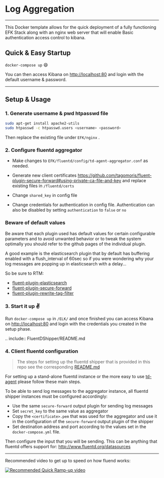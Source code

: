 # Log Aggregation
- - -

This Docker template allows for the quick deployment of a fully functioning EFK Stack along with an nginx web server that will enable Basic authentication access control to kibana.

## Quick & Easy Startup

`docker-compose up` :smile:

You can then access Kibana on [http://localhost:80](http://localhost:80) and login with the default username & password.

* * *

## Setup & Usage

### 1. Generate username & pwd htpasswd file
```bash
sudo apt-get install apache2-utils
sudo htpasswd -c htpasswd.users <username> <password>
```
Then replace the existing file under `EFK/nginx` .

### 2. Configure fluentd  aggregator

* Make changes to `EFK/fluentd/config/td-agent-aggregator.conf` as needed.

* Generate new client certificates
https://github.com/tagomoris/fluent-plugin-secure-forward#using-private-ca-file-and-key and replace existing files in `/fluentd/certs`

* Change `shared_key` in config file

* Change credentials for authentication in config file. Authentication can also be disabled by setting `authentication` to `false` or `no`

### Beware of default values
 Be aware that each plugin used has default values for certain configurable parameters and to avoid unwanted behavior or to tweak the system optimally you should refer to the github pages of the individual plugin.

 A good example is the elasticsearch plugin that by default has buffering enabled with a flush_interval of 60sec so if you were wondering why your log messages are popping up in elasticsearch with a delay...

So be sure to RTM:
 - [fluent-plugin-elasticsearch](https://github.com/uken/fluent-plugin-elasticsearch)
 - [fluent-plugin-secure-forward](https://github.com/tagomoris/fluent-plugin-secure-forward)
 - [fluent-plugin-rewrite-tag-filter](https://github.com/fluent/fluent-plugin-rewrite-tag-filter)



### 3. Start it up :v:

Run `docker-compose up` in `/ELK/` and once finished you can access Kibana on [http://localhost:80](http://localhost:80) and login with the credentials you created in the setup phase.

.. include:: FluentDShipper/README.md

### 4. Client fluentd configuration

>The steps for setting up the fluentd shipper that is provided in this repo see the corresponding [README.md](./FluentDShipper/README.md)

For setting up a stand-alone fluentd instance or the more easy to use [td-agent](http://docs.fluentd.org/articles/install-by-deb#what-is-td-agent) please follow these main steps.

To be able to send log messages to the aggregator instance, all fluentd shipper instances must be configured accordingly:
* Use the same `secure-forward` output plugin for sending log messages
* Set `secret_key` to the same value as aggregator
* Copy the `<certificate>.pem` that was used for the aggregator and use it in the configuration of the `secure-forward` output plugin of the shipper
* Set destination address and port according to the values set in the `docker-compose.yml` file.

Then configure the input that you will be sending. This can be anything that fluentd offers support for: http://www.fluentd.org/datasources

***
Recommended video to get up to speed on how fluend works:

[![Recommended Quick Ramp-up video](http://img.youtube.com/vi/sIVGsQgMHIo/0.jpg)](https://www.youtube.com/embed/sIVGsQgMHIo)

